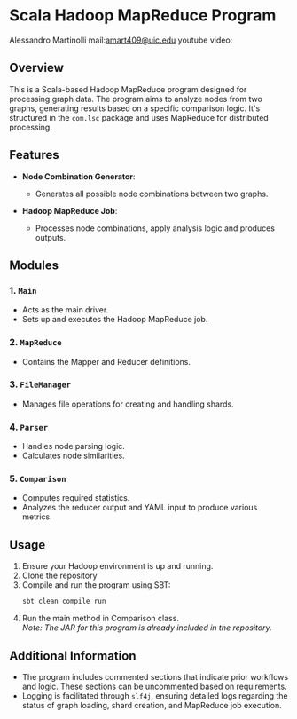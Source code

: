 # Scala Hadoop MapReduce Program
Alessandro Martinolli
mail:[amart409@uic.edu](amart409@uic.edu)
youtube video:[]()
## Overview

This is a Scala-based Hadoop MapReduce program designed for processing graph data. The program aims to analyze nodes from two graphs, generating results based on a specific comparison logic. It's structured in the `com.lsc` package and uses MapReduce for distributed processing.

## Features

- **Node Combination Generator**: 
  - Generates all possible node combinations between two graphs.
  
- **Hadoop MapReduce Job**: 
  - Processes node combinations, apply analysis logic and produces outputs.

## Modules

### 1. `Main`

- Acts as the main driver.
- Sets up and executes the Hadoop MapReduce job.

### 2. `MapReduce`

- Contains the Mapper and Reducer definitions.
  
### 3. `FileManager`

- Manages file operations for creating and handling shards.
  
### 4. `Parser`

- Handles node parsing logic.
- Calculates node similarities.

### 5. `Comparison`

- Computes required statistics.
- Analyzes the reducer output and YAML input to produce various metrics.

## Usage

1. Ensure your Hadoop environment is up and running.
2. Clone the repository
3. Compile and run the program using SBT: 
   ```bash
   sbt clean compile run
4. Run the main method in Comparison class.   
_Note: The JAR for this program is already included in the repository._
## Additional Information

- The program includes commented sections that indicate prior workflows and logic. These sections can be uncommented based on requirements.
- Logging is facilitated through `slf4j`, ensuring detailed logs regarding the status of graph loading, shard creation, and MapReduce job execution.
